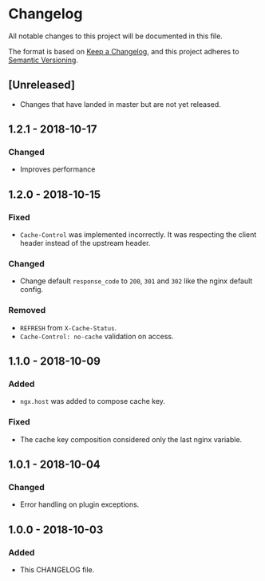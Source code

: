 # Changelog

All notable changes to this project will be documented in this file.

The format is based on [Keep a Changelog](https://keepachangelog.com/en/1.0.0/),
and this project adheres to [Semantic Versioning](https://semver.org/spec/v2.0.0.html).

## [Unreleased]

- Changes that have landed in master but are not yet released.

## 1.2.1 - 2018-10-17
### Changed
- Improves performance

## 1.2.0 - 2018-10-15
### Fixed
- `Cache-Control` was implemented incorrectly. It was respecting the client header instead of the upstream header.

### Changed
- Change default `response_code` to `200`, `301` and `302` like the nginx default config.

### Removed
- `REFRESH` from `X-Cache-Status`.
- `Cache-Control: no-cache` validation on access.

## 1.1.0 - 2018-10-09
### Added
- `ngx.host` was added to compose cache key.

### Fixed
- The cache key composition considered only the last nginx variable.

## 1.0.1 - 2018-10-04
### Changed
- Error handling on plugin exceptions.

## 1.0.0 - 2018-10-03
### Added
- This CHANGELOG file.

[1.1.0]: https://github.com/globocom/kong-plugin-proxy-cache/compare/1.0.1...1.1.0
[1.0.1]: https://github.com/globocom/kong-plugin-proxy-cache/compare/1.0.0...1.0.1
